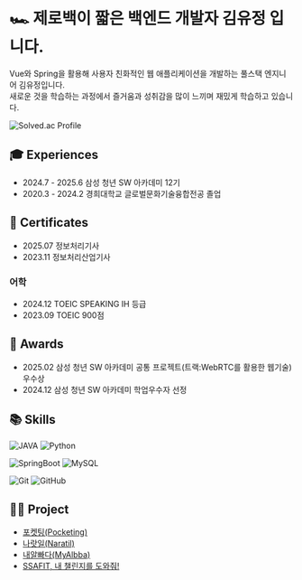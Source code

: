 # 🏎️ 제로백이 짧은 백엔드 개발자 김유정 입니다.
Vue와 Spring을 활용해 사용자 친화적인 웹 애플리케이션을 개발하는 풀스택 엔지니어 김유정입니다. <br>
새로운 것을 학습하는 과정에서 즐거움과 성취감을 많이 느끼며 재밌게 학습하고 있습니다.

![Solved.ac Profile](http://mazassumnida.wtf/api/v2/generate_badge?boj=aabbc0908)

## 🎓 Experiences
- 2024.7 - 2025.6 삼성 청년 SW 아카데미 12기 </br>
- 2020.3 - 2024.2 경희대학교 글로벌문화기술융합전공 졸업 <br>

## 🪪 Certificates
- 2025.07 정보처리기사 <br>
- 2023.11 정보처리산업기사 <br>
### 어학
- 2024.12 TOEIC SPEAKING IH 등급 <br>
- 2023.09 TOEIC 900점 <br>

## 🏅 Awards
- 2025.02 삼성 청년 SW 아카데미 공통 프로젝트(트랙:WebRTC를 활용한 웹기술) 우수상 <br>
- 2024.12 삼성 청년 SW 아카데미 학업우수자 선정 <br>

## 📚 Skills
![JAVA](https://img.shields.io/badge/-Java-007396?style=for-the-badge&logo=Java11&logoColor=white)
![Python](https://img.shields.io/badge/-Python-3776AB?style=for-the-badge&logo=python&logoColor=white) </br>

![SpringBoot](https://img.shields.io/badge/-SpringBoot-6DB33F?style=for-the-badge&logo=SpringBoot&logoColor=yellow)
![MySQL](https://img.shields.io/badge/-MySQL-4479A1?style=for-the-badge&logo=mysql&logoColor=ffffff) </br>

![Git](https://img.shields.io/badge/-Git-F05032?style=for-the-badge&logo=git&logoColor=ffffff)
![GitHub](https://img.shields.io/badge/-GitHub-181717?style=for-the-badge&logo=github&logoColor=ffffff)

## 👩‍💻 Project
- <a href="https://github.com/pocketing-app/Pocketing">포켓팅(Pocketing)</a>
- <a href="https://github.com/yujeong79/Naratil">나랏일(Naratil)</a>
- <a href="https://github.com/yujeong79/MyAlbba.git">내알빠다(MyAlbba)</a>
- <a href="https://github.com/yujeong79/SSAFY_FINALPJT">SSAFIT, 내 챌린지를 도와줘!</a>
